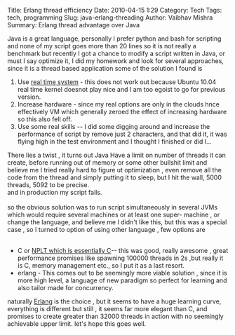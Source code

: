 Title: Erlang thread efficiency
Date: 2010-04-15 1:29
Category: Tech
Tags: tech, programming
Slug: java-erlang-threading
Author: Vaibhav Mishra
Summary: Erlang thread advantage over Java


<div dir="ltr" style="text-align: left;" trbidi="on">
Java is a great language, personally I prefer python and bash for scripting and none of my script goes more than 20 lines so it is not really a benchmark but recently I got a chance to modify a script written in Java, or must I say optimize it, I did my homework and look for several approaches, since it is a thread based application some of the solution I found is<br />
<ol>
<li>Use <a href="http://jcp.org/en/jsr/detail?id=1">real time system</a> - this does not work out because Ubuntu 10.04 real time kernel doesnot play nice and I am too egoist to go for previous version.</li>
<li>Increase hardware - since my real options are only in the clouds hnce effectively VM which generally zeroed the effect of increasing hardware so this also fell off.</li>
<li>Use some real skills -- I did some digging around and increase the performance of script by remove just 2 characters, and that did it, it was flying high in the test environment and I thought I finished or did I...</li>
</ol>
There lies a twist , it turns out Java Have a limit on number of threads it can create, before running out of memory or some other bullshit limit and believe me I tried really hard to figure ut optimization , even remove all the code from the thread and simply putting it to sleep, but I hit the wall, 5000 threads, 5092 to be precise.<br />
and in production my script fails.<br />
<br />
so the obvious solution was to run script simultaneously in several JVMs which would require several machines or at least one super- machine , or change the language, and believe me I didn't like this, but this was a special case , so I turned to option of using other language , few options are<br />
<br />
<ul>
<li>C or <a href="http://en.wikipedia.org/wiki/Native_POSIX_Thread_Library">NPLT which is essentially C</a>-- this was good, really awesome , great performance promises like spawning 100000 threads in 2s ,but really it is C, memory management etc., so I put it as a last resort.</li>
<li>erlang - This comes out to be seemingly more viable solution , since it is more high level, a language of new paradigm so perfect for learning and also tailor made for concurrency.</li>
</ul>
naturally <a href="http://erlang.org/">Erlang</a> is the choice , but it seems to have a huge learning curve, everything is different but still , it seems far more elegant than C, and promises to create greater than 32000 threads in action with no seemingly achievable upper limit. let's hope this goes well.</div>
